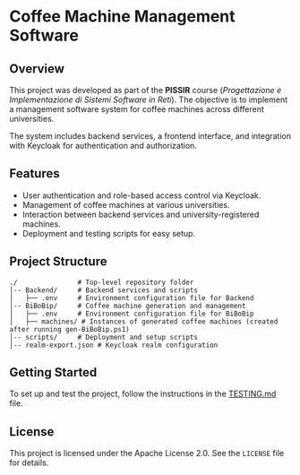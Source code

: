# Coffee Machine Management Software

## Overview

This project was developed as part of the **PISSIR** course (*Progettazione e Implementazione di Sistemi Software in Reti*). The objective is to implement a management software system for coffee machines across different universities.

The system includes backend services, a frontend interface, and integration with Keycloak for authentication and authorization.

## Features

- User authentication and role-based access control via Keycloak.
- Management of coffee machines at various universities.
- Interaction between backend services and university-registered machines.
- Deployment and testing scripts for easy setup.

## Project Structure

```
./               # Top-level repository folder
│-- Backend/     # Backend services and scripts
│   ├── .env     # Environment configuration file for Backend
│-- BiBoBip/     # Coffee machine generation and management
│   ├── .env     # Environment configuration file for BiBoBip
│   ├── machines/ # Instances of generated coffee machines (created after running gen-BiBoBip.ps1)
│-- scripts/     # Deployment and setup scripts
│-- realm-export.json # Keycloak realm configuration
```

## Getting Started

To set up and test the project, follow the instructions in the [TESTING.md](TESTING.md) file.

## License

This project is licensed under the Apache License 2.0. See the `LICENSE` file for details.

